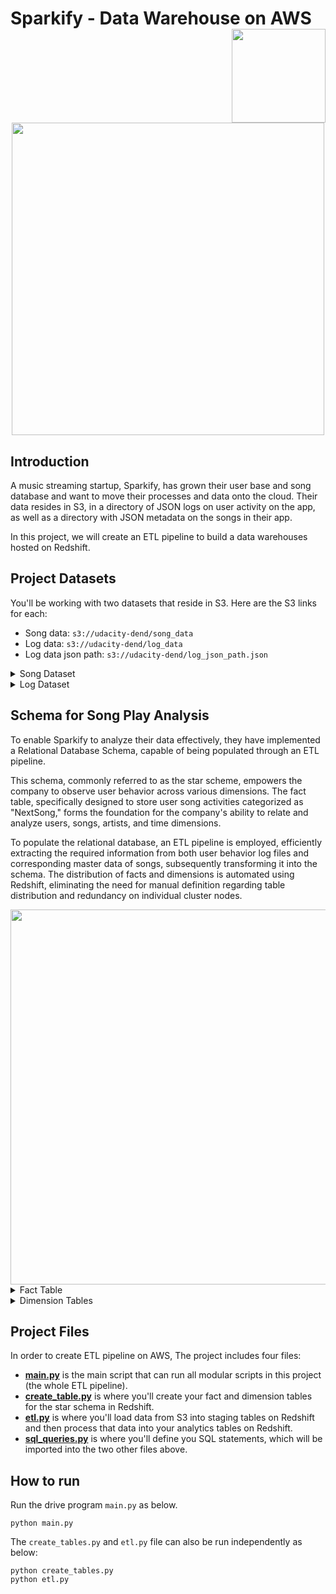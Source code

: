 
# Sparkify - Data Warehouse on AWS <img src="https://img.freepik.com/premium-vector/music-tape-with-pixel-art-style_475147-532.jpg" align="right" width="150" />

<br>
<div align = center>
<img src="assets/etl.png" align="center" width="500" />

</div>

## Introduction
A music streaming startup, Sparkify, has grown their user base and song database and want to move their processes and data onto the cloud. Their data resides in S3, in a directory of JSON logs on user activity on the app, as well as a directory with JSON metadata on the songs in their app.

In this project, we will create an ETL pipeline to build a data warehouses hosted on Redshift.

## Project Datasets
You'll be working with two datasets that reside in S3. Here are the S3 links for each:
* Song data: `s3://udacity-dend/song_data`
* Log data: `s3://udacity-dend/log_data`
* Log data json path: `s3://udacity-dend/log_json_path.json`

<details>
<summary>
Song Dataset
</summary>

The first dataset is a subset of real data from the **[Million Song](http://millionsongdataset.com/)** Dataset. Each file is in JSON format and contains metadata about a song and the artist of that song. The files are partitioned by the first three letters of each song's track ID. For example, here are filepaths to two files in this dataset.

```
song_data/A/B/C/TRABCEI128F424C983.json
song_data/A/A/B/TRAABJL12903CDCF1A.json
```

And below is an example of what a single song file, TRAABJL12903CDCF1A.json, looks like.
```
{"num_songs": 1, "artist_id": "ARJIE2Y1187B994AB7", "artist_latitude": null, "artist_longitude": null, "artist_location": "", "artist_name": "Line Renaud", "song_id": "SOUPIRU12A6D4FA1E1", "title": "Der Kleine Dompfaff", "duration": 152.92036, "year": 0}
```

</details>

<details>
<summary>
Log Dataset
</summary>
The second dataset consists of log files in JSON format generated by this event simulator based on the songs in the dataset above. These simulate app activity logs from an imaginary music streaming app based on configuration settings.
The log files in the dataset you'll be working with are partitioned by year and month. For example, here are filepaths to two files in this dataset.

```
log_data/2018/11/2018-11-12-events.json
log_data/2018/11/2018-11-13-events.json
```
</details>

## Schema for Song Play Analysis

To enable Sparkify to analyze their data effectively, they have implemented a Relational Database Schema, capable of being populated through an ETL pipeline.

This schema, commonly referred to as the star scheme, empowers the company to observe user behavior across various dimensions. The fact table, specifically designed to store user song activities categorized as "NextSong," forms the foundation for the company's ability to relate and analyze users, songs, artists, and time dimensions.

To populate the relational database, an ETL pipeline is employed, efficiently extracting the required information from both user behavior log files and corresponding master data of songs, subsequently transforming it into the schema. The distribution of facts and dimensions is automated using Redshift, eliminating the need for manual definition regarding table distribution and redundancy on individual cluster nodes.

<div align='center'>
<img src="assets/schema.png" align="center" width="600" />
</div>

<details>
<summary>
Fact Table
</summary>
* **`songplays`** - records in event data associated with song plays i.e. records with page NextSong
songplay_id, start_time, user_id, level, song_id, artist_id, session_id, location, user_agent
</details>

<details>
<summary>
Dimension Tables
</summary>
* **`users`** - users in the app
* **`songs`** - songs in music database
* **`artists`** - artists in music database
* **`time`** - timestamps of records in songplays broken down into specific units
</details>

##  Project Files

In order to create ETL pipeline on AWS, The project includes four files:
* **[main.py](main.py)** is the main script that can run all modular scripts in this project (the whole ETL pipeline).
* **[create_table.py](create_table.py)** is where you'll create your fact and dimension tables for the star schema in Redshift.
* **[etl.py](etl.py)** is where you'll load data from S3 into staging tables on Redshift and then process that data into your analytics tables on Redshift.
* **[sql_queries.py](sql_queries.py)** is where you'll define you SQL statements, which will be imported into the two other files above.

## How to run
Run the drive program ```main.py``` as below.
```
python main.py
``` 

The ```create_tables.py``` and ```etl.py``` file can also be run independently as below:
```
python create_tables.py 
python etl.py 
```
